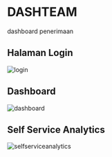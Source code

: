 # DASHTEAM
 dashboard penerimaan
## Halaman Login
![login](https://user-images.githubusercontent.com/61305088/146486704-c4afcaf7-250b-4588-9c3a-a75e4b13804e.PNG)

## Dashboard
![dashboard](https://user-images.githubusercontent.com/61305088/146486745-90748ec5-7973-4a07-89ed-29c01d4bc378.PNG)

## Self Service Analytics
![selfserviceanalytics](https://user-images.githubusercontent.com/61305088/146486896-192bc1cc-b7fe-45c6-b098-236c8474f1e2.PNG)

